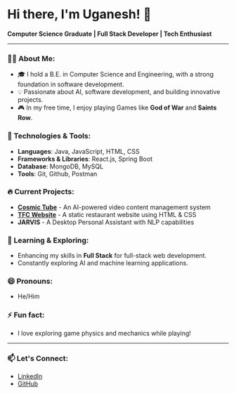 # Hi there, I'm Uganesh! 👋

**Computer Science Graduate | Full Stack Developer | Tech Enthusiast**

---

### 👨‍💻 About Me:
- 🎓 I hold a B.E. in Computer Science and Engineering, with a strong foundation in software development.
- 💡 Passionate about AI, software development, and building innovative projects.
- 🎮 In my free time, I enjoy playing Games like **God of War** and **Saints Row**.

### 🔧 Technologies & Tools:
- **Languages**: Java, JavaScript, HTML, CSS
- **Frameworks & Libraries**: React.js, Spring Boot
- **Database**: MongoDB, MySQL
- **Tools**: Git, Github, Postman

### 🔥 Current Projects:
- **[Cosmic Tube](https://cosmictube.vercel.app/)** - An AI-powered video content management system
- **[TFC Website](https://uganesh1.github.io/Tender-Fried-Chicken/)** - A static restaurant website using HTML & CSS
- **JARVIS** - A Desktop Personal Assistant with NLP capabilities

### 🌱 Learning & Exploring:
- Enhancing my skills in **Full Stack** for full-stack web development.
- Constantly exploring AI and machine learning applications.

<!-- Optional Sections -->
### 😄 Pronouns:
- He/Him

### ⚡ Fun fact:
- I love exploring game physics and mechanics while playing!
---

### 📫 Let's Connect:
- [LinkedIn](https://www.linkedin.com/in/uganesh-developer/)
- [GitHub](https://github.com/Uganesh1)


<!---
Uganesh1/Uganesh1 is a ✨ special ✨ repository because its `README.md` (this file) appears on your GitHub profile.
You can click the Preview link to take a look at your changes.
--->
